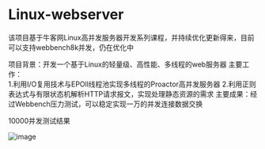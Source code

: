 # Linux-webserver

该项目基于牛客网Linux高并发服务器开发系列课程，并持续优化更新得来，目前可以支持webbench8k并发，仍在优化中

项目背景：开发一个基于Linux的轻量级、高性能、多线程的web服务器
主要工作：  
1.利用I/O复用技术与EPOll线程池实现多线程的Proactor高并发服务器
2.利用正则表达式与有限状态机解析HTTP请求报文，实现处理静态资源的需求
主要成果：经过Webbench压力测试，可以稳定实现一万的并发连接数据交换

10000并发测试结果

![image](https://user-images.githubusercontent.com/62527710/235332706-7ea3c805-536a-4580-b283-0100067d582c.png)

